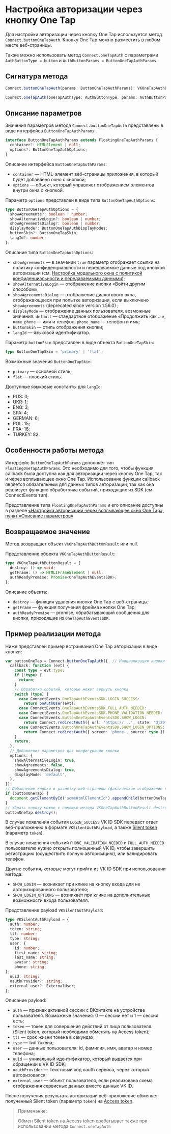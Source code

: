 # Настройка авторизации через кнопку One Tap

Для настройки авторизации через кнопку One Tap используется метод `Connect.buttonOneTapAuth`. Кнопку One Tap можно разместить в любом месте веб-страницы.

Также можно использовать метод `Connect.oneTapAuth` с параметрами `AuthButtonType = button` и `AuthButtonParams = ButtonOneTapAuthParams`.

## Сигнатура метода

```typescript
Connect.buttonOneTapAuth(params: ButtonOneTapAuthParams): VKOneTapAuthButtonResult | null;

Connect.oneTapAuth(oneTapAuthType: AuthButtonType, params: AuthButtonParams): VKOneTapAuthResult | null;
```

## Описание параметров

Значения параметров метода `Connect.buttonOneTapAuth` представлены в виде интерфейса `ButtonOneTapAuthParams`:

  ```typescript
  interface ButtonOneTapAuthParams extends FloatingOneTapAuthParams {
    container?: HTMLElement | null;
    options?: ButtonOneTapAuthOptions; 
  }
  ```

Описание интерфейса `ButtonOneTapAuthParams`:

  - `container` — HTML-элемент веб-страницы приложения, в который будет добавлено окно с кнопкой;
  - `options` — объект, который управляет отображением элементов внутри окна с кнопкой.

Параметр `options` представлен в виде типа `ButtonOneTapAuthOptions`:

  ```typescript
  type ButtonOneTapAuthOptions = { 
    showAgreements?: boolean | number;
    showAlternativeLogin?: boolean | number;
    showAgreementsDialog?: boolean | number; 
    displayMode?: ButtonOneTapAuthDisplayModes;
    buttonSkin?: ButtonOneTapSkin;
    langId?: number;
  };
  ```

Описание типа `ButtonOneTapAuthOptions`:

  - `showAgreements` — в значении `true` параметр отображает ссылки на политику конфиденциальности и передаваемые данные под кнопкой авторизации (см. [Настройка модального окна с политикой конфиденциальности и передаваемыми данными](userDataPolicy.md));
  - `showAlternativeLogin` — отображение кнопки «Войти другим способом»;
  - `showAgreementsDialog` — отображение диалогового окна, отображающееся при попытке авторизации, если выключено `showAgreements` (deprecated since version 1.56.0) ;
  - `displayMode` — отображение данных пользователя, возможные значения: `default` — стандартное отображение «Продолжить как ...», `name_phone` — имя и телефон, `phone_name` — телефон и имя;
  - `buttonSkin` — стиль отображения кнопки;
  - `langId` — языковой идентификатор.

Параметр `buttonSkin` представлен в виде объекта `ButtonOneTapSkin`:

  ```typescript
  type ButtonOneTapSkin = 'primary' | 'flat';
  ```

Возможные значения `ButtonOneTapSkin`:

  - `primary` — основной стиль;
  - `flat` — плоский стиль.

Доступные языковые константы для `langId`:

  - RUS: 0;
  - UKR: 1;
  - ENG: 3;
  - SPA: 4;
  - GERMAN: 6;
  - POL: 15;
  - FRA: 16;
  - TURKEY: 82.

## Особенности работы метода

Интерфейс `ButtonOneTapAuthParams` дополняет тип `FloatingOneTapAuthParams`. Это необходимо для того, чтобы функция callback была доступна как для авторизации через кнопку One Tap, так и через всплывающее окно One Tap. Использование функции callback является обязательным для данных типов авторизации, так как она реализует функцию обработчика событий, приходящих из SDK (см. ConnectEvents тип).

Представление типа `FloatingOneTapAuthParams` и его описание доступны в разделе [«Настройка авторизации через всплывающее окно One Tap», пункт «Описание параметров»](floatingOneTapAuth.md#описание-параметров)

## Возвращаемое значение

Метод возвращает объект `VKOneTapAuthButtonResult` или null.

Представление объекта `VKOneTapAuthButtonResult`:

```typescript
type VKOneTapAuthButtonResult = { 
  destroy: () => void;
  getFrame: () => HTMLIFrameElement | null; 
  authReadyPromise: Promise<OneTapAuthEventsSDK>;
};
```

Описание объекта:

  - `destroy` — функция удаления кнопки One Tap с веб-страницы;
  - `getFrame` — функция получения фрейма кнопки One Tap;
  - `authReadyPromise` — promise, обрабатывающий сообщения для кнопки, приходящие из `OneTapAuthEventsSDK`.

## Пример реализации метода

Ниже представлен пример встраивания One Tap авторизации в виде кнопки:

  ```typescript
  var buttonOneTap = Connect.buttonOneTapAuth({  // Инициализация кнопки One Tap
    callback: function (evt) {
      const type = evt.type;
      if (!type) {
        return;
      }
      // Обработка событий, которые может вернуть кнопка
      switch (type) {
        case ConnectEvents.OneTapAuthEventsSDK.LOGIN_SUCCESS:
          return onAuthUser(evt);
        case ConnectEvents.OneTapAuthEventsSDK.FULL_AUTH_NEEDED:
        case ConnectEvents.OneTapAuthEventsSDK.PHONE_VALIDATION_NEEDED:
        case ConnectEvents.ButtonOneTapAuthEventsSDK.SHOW_LOGIN:
          return Connect.redirectAuth({ url: 'https://...', state: 'dj29fnsadjsd82...'});
        case ConnectEvents.ButtonOneTapAuthEventsSDK.SHOW_LOGIN_OPTIONS:
          return Connect.redirectAuth({ screen: 'phone', source: type }).then(onAuthUser, () => alert('Ошибка!'));
      }
      return;
    },
    // Добавления параметров для конфигурации кнопки
    options: {
      showAlternativeLogin: true,
      showAgreements: false, 
      showAgreementsDialog: true,
      displayMode: 'default',
    },
  });
  // Добавление кнопки в разметку веб-страницы (фактическое отображение кнопки)
  if (buttonOneTap) {
    document.getElementById('someHtmlElementId').appendChild(buttonOneTap.getFrame());
  }
  // Убрать кнопку можно с помощью метода VKOneTapAuthButtonResult.destroy
  buttonOneTap.destroy();
  ```

В случае появления события `LOGIN_SUCCESS` VK ID SDK передаст ответ веб-приложению в формате `VKSilentAuthPayload`, а также [Silent token](https://id.vk.com/business/go/docs/vkid/1.60.0/tokens/silent-token) (параметр `token`).

В случае появления событий `PHONE_VALIDATION_NEEDED` и `FULL_AUTH_NEEDED` пользователю нужно открыть полноценный VK ID, чтобы завершить регистрацию (осуществить полную авторизацию), или валидировать телефон.

Другие события, которые могут прийти из VK ID SDK при использовании метода:

  - `SHOW_LOGIN` — возникает при клике на кнопку входа для не авторизированного пользователя;
  - `SHOW_LOGIN_OPTIONS` — возникает при клике на дополнительные возможности входа пользователя.

Представление payload `VKSilentAuthPayload`:

  ```typescript
  type VKSilentAuthPayload = {
    auth: number;
    token: string;
    ttl: number;
    type: string;
    user: {
      id: number;
      first_name: string;
      last_name: string;
      avatar: string;
      phone: string;
  };
    uuid: string; 
    oauthProvider?: string; 
    external_user?: ExternalUser;
  };
  ```

Описание payload:

  - `auth` — признак активной сессии с ВКонтакте на устройстве пользователя. Возможные значения: 0 — сессии нет и 1 — сессия есть;
  - `token` — токен для совершения действий от лица пользователя. (Silent token, который необходимо обменять на Access token);
  - `ttl` — срок жизни токена в секундах;
  - `type` — тип токена;
  - `user` — данные пользователя: id, фамилия, имя, аватар и номер телефона;
  - `uuid` — уникальный идентификатор, который выдается при обращении к VK ID SDK;
  - `oauthProvider` — Текстовый код oauth сервиса, через который авторизовался;
  - `external_user` — объект пользователя, если реализована схема отображения сервисных данных вместо данных VK ID.
  
После получения результата авторизации веб-приложение обменяет полученный Silent token (параметр `token`) на [Access token](https://id.vk.com/business/go/docs/vkid/1.60.0/tokens/access-token).

  >Примечание:
  >
  >Обмен Silent token на Access token срабатывает также при использовании метода `Connect.oneTapAuth`
